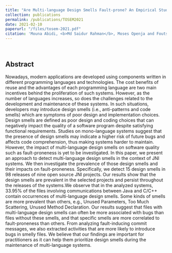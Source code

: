```yaml
---
title: "Are Multi-language Design Smells Fault-prone? An Empirical Study"
collection: publications
permalink: /publications/TOSEM2021
date: 2021-02-10
paperurl: "/files/tosem-2021.pdf"
citation: 'Mouna Abidi, <b>Md Saidur Rahman</b>, Moses Openja and Foutse Khomh, &quot;Are Multi-language Design Smells Fault-prone? An Empirical Study&quot;, <i>ACM Transactions on Software Engineering and Methodology (<b>TOSEM</b>)</i>. Volume 30 (3), Article 29, pages 56, 2021.'
---
```

<br>

## Abstract
Nowadays, modern applications are developed using components written in different programming languages
and technologies. The cost benefits of reuse and the advantages of each programming language are two main
incentives behind the proliferation of such systems. However, as the number of languages increases, so does
the challenges related to the development and maintenance of these systems. In such situations, developers
may introduce design smells (i.e., anti-patterns and code smells) which are symptoms of poor design and
implementation choices. Design smells are defined as poor design and coding choices that can negatively
impact the quality of a software program despite satisfying functional requirements. Studies on mono-language
systems suggest that the presence of design smells may indicate a higher risk of future bugs and affects code
comprehension, thus making systems harder to maintain. However, the impact of multi-language design
smells on software quality such as fault-proneness is yet to be investigated.
In this paper, we present an approach to detect multi-language design smells in the context of JNI systems.
We then investigate the prevalence of those design smells and their impacts on fault-proneness. Specifically, we
detect 15 design smells in 98 releases of nine open source JNI projects. Our results show that the design smells
are prevalent in the selected projects and persist throughout the releases of the systems.We observe that in the
analyzed systems, 33.95% of the files involving communications between Java and C/C++ contain occurrences
of multi-language design smells. Some kinds of smells are more prevalent than others, e.g., Unused Parameters,
Too Much Scattering, Unused Method Declaration. Our results suggest that files with multi-language design
smells can often be more associated with bugs than files without these smells, and that specific smells are more
correlated to fault-proneness than others. From analyzing fault-inducing commit messages, we also extracted
activities that are more likely to introduce bugs in smelly files. We believe that our findings are important for
practitioners as it can help them prioritize design smells during the maintenance of multi-language systems.